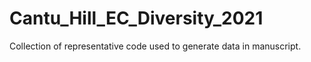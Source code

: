 # Cantu_Hill_EC_Diversity_2021

Collection of representative code used to generate data in manuscript.
